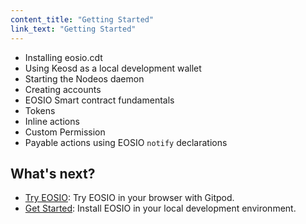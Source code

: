 ```yaml
---
content_title: "Getting Started"
link_text: "Getting Started"
---
```


- Installing eosio.cdt
- Using Keosd as a local development wallet
- Starting the Nodeos daemon
- Creating accounts
- EOSIO Smart contract fundamentals
- Tokens
- Inline actions
- Custom Permission
- Payable actions using EOSIO `notify` declarations

## What's next?

- [Try EOSIO](./01_try-eosio.md): Try EOSIO in your browser with Gitpod.
- [Get Started](./02_development-environment/introduction.md): Install EOSIO in your local development environment.
